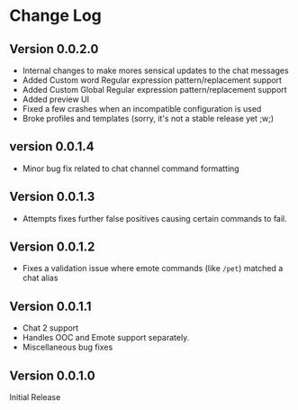 # Change Log

## Version 0.0.2.0

- Internal changes to make mores sensical updates to the chat messages
- Added Custom word Regular expression pattern/replacement support
- Added Custom Global Regular expression pattern/replacement support
- Added preview UI
- Fixed a few crashes when an incompatible configuration is used
- Broke profiles and templates (sorry, it's not a stable release yet ;w;)

## version 0.0.1.4

- Minor bug fix related to chat channel command formatting

## Version 0.0.1.3

- Attempts fixes further false positives causing certain commands to fail.

## Version 0.0.1.2

- Fixes a validation issue where emote commands (like `/pet`) matched a chat alias

## Version 0.0.1.1

- Chat 2 support
- Handles OOC and Emote support separately.
- Miscellaneous bug fixes

## Version 0.0.1.0

Initial Release
